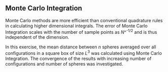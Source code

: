 ## Monte Carlo Integration

Monte Carlo methods are more efficient than conventional quadrature rules in calculating higher dimensional integrals. The error of Monte Carlo Integration scales with the number of sample points as *N*^<sup>-1/2</sup> and is thus independent of the dimension.

In this exercise, the mean distance between *n* spheres averaged over all configurations in a square box of size *L*<sup>3</sup> was calculated using Monte Carlo Integration. The convergence of the results with increasing number of configurations and number of spheres was investigated.
